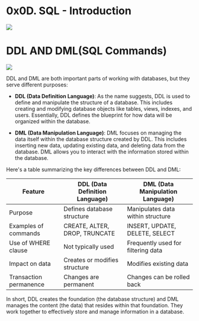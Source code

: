# 0x0D. SQL - Introduction

![](https://upload.wikimedia.org/wikipedia/commons/8/87/Sql_data_base_with_logo.png)






# DDL AND DML(SQL Commands)

![](https://miro.medium.com/v2/resize:fit:600/0*9vY3QnX4iHr3uc3_.png)

DDL and DML are both important parts of working with databases, but they serve different purposes:

* **DDL (Data Definition Language)**:  As the name suggests, DDL is used to define and manipulate the structure of a database. This includes creating and modifying database objects like tables, views, indexes, and users.  Essentially, DDL defines the blueprint for how data will be organized within the database.

* **DML (Data Manipulation Language)**:  DML focuses on managing the data itself within the database structure created by DDL.  This includes inserting new data, updating existing data, and deleting data from the database.  DML allows you to interact with the information stored within the database.

Here's a table summarizing the key differences between DDL and DML:

| Feature                 | DDL (Data Definition Language) | DML (Data Manipulation Language) |
|--------------------------|---------------------------------|---------------------------------|
| Purpose                  | Defines database structure      | Manipulates data within structure |
| Examples of commands     | CREATE, ALTER, DROP, TRUNCATE    | INSERT, UPDATE, DELETE, SELECT  |
| Use of WHERE clause       | Not typically used              | Frequently used for filtering data |
| Impact on data            | Creates or modifies structure     | Modifies existing data           |
| Transaction permanence   | Changes are permanent            | Changes can be rolled back       |

In short, DDL creates the foundation (the database structure) and DML manages the content (the data) that resides within that foundation. They work together to effectively store and manage information in a database.
